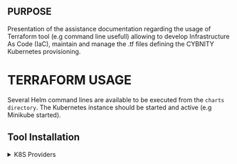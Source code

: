 ## PURPOSE
Presentation of the assistance documentation regarding the usage of Terraform tool (e.g command line usefull) allowing to develop Infrastructure As Code (IaC), maintain and manage the .tf files defining the CYBNITY Kubernetes provisioning.

# TERRAFORM USAGE
Several Helm command lines are available to be executed from the `charts directory`. The Kubernetes instance should be started and active (e.g Minikube started).

## Tool Installation
<details><summary>K8S Providers</summary>
<p>
The Terraform Kubernetes provider is a plugin for Terraform that allows users to manage Kubernetes resources using Terraform. It enables Terraform to interact with the Kubernetes API to create, update, and delete resources in a Kubernetes cluster.

With the Terraform Kubernetes provider, users can define their Kubernetes resources in Terraform configuration files and manage them in a declarative manner, just like other infrastructure resources. This makes it possible to use Terraform to manage the complete lifecycle of a Kubernetes application, from initial deployment to ongoing maintenance.

The Terraform Kubernetes provider supports a wide range of Kubernetes resources, including pods, services, and deployment configurations. It also supports Kubernetes extensions, such as Custom Resource Definitions (CRDs), and can be used to manage both on-premises and cloud-based Kubernetes clusters.

- Install asdf plugin

On Mac OS (see [article]([https://medium.com/rahasak/terraform-kubernetes-integration-with-minikube-334c43151931) for help):

```shell
# Upgrade Terraform version
brew upgrade terraform

# Install asdf plugin
brew install asdf

# add asdf terraform plugin
asdf plugin-add terraform

# install terraform latest version via asdf
asdf install terraform latest

```

</p>
</details>
